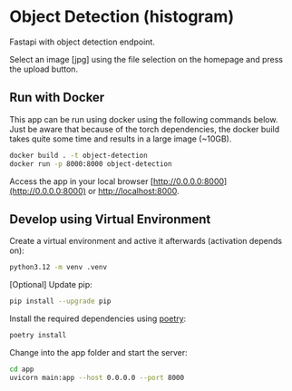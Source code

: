 # Object Detection (histogram)

Fastapi with object detection endpoint.

Select an image [jpg] using the file selection on the homepage and press the upload button.

## Run with Docker

This app can be run using docker using the following commands below. Just be aware that because of the torch dependencies, the docker build takes quite some time and results in a large image (~10GB).

```bash
docker build . -t object-detection
docker run -p 8000:8000 object-detection
```

Access the app in your local browser [http://0.0.0.0:8000](http://0.0.0.0:8000) or [http://localhost:8000](http://localhost:8000).

## Develop using Virtual Environment

Create a virtual environment and active it afterwards (activation depends on):

```bash
python3.12 -m venv .venv
```

[Optional] Update pip:

```bash
pip install --upgrade pip
```

Install the required dependencies using [poetry](https://python-poetry.org/):

```bash
poetry install
```

Change into the app folder and start the server:

```bash
cd app
uvicorn main:app --host 0.0.0.0 --port 8000
```
